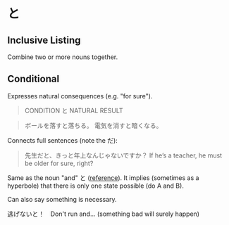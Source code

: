 # と

## Inclusive Listing

Combine two or more nouns together.

## Conditional

Expresses natural consequences (e.g. "for sure").

> CONDITION と NATURAL RESULT

> ボールを落すと落ちる。
> 電気を消すと暗くなる。

Connects full sentences (note the だ):

> 先生だと、きっと年上なんじゃないですか？
> If he’s a teacher, he must be older for sure, right?

Same as the noun "and" と ([reference](https://www.youtube.com/watch?v=IkolA524WC0)). It implies (sometimes as a hyperbole) that there is only one state possible (do A and B).

Can also say something is necessary.

逃げないと！　Don't run and... (something bad will surely happen)